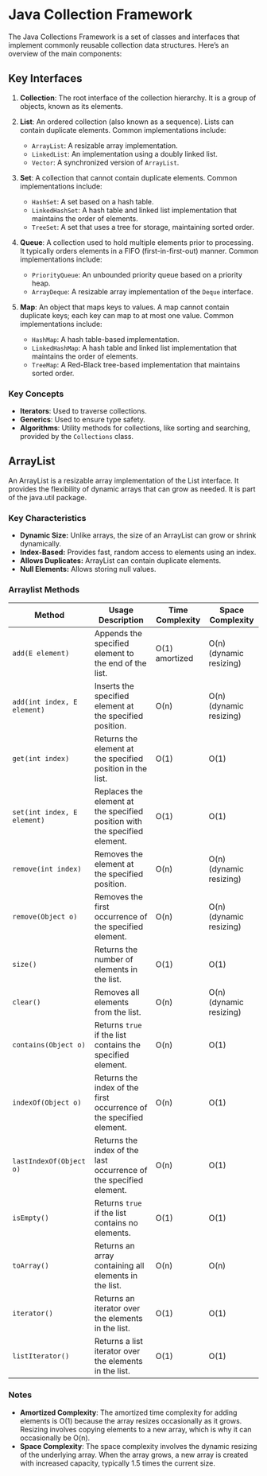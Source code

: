# Java Collection Framework

The Java Collections Framework is a set of classes and interfaces that implement commonly reusable collection data structures. Here’s an overview of the main components:

## Key Interfaces

1. **Collection**: The root interface of the collection hierarchy. It is a group of objects, known as its elements.

2. **List**: An ordered collection (also known as a sequence). Lists can contain duplicate elements. Common implementations include:
   - `ArrayList`: A resizable array implementation.
   - `LinkedList`: An implementation using a doubly linked list.
   - `Vector`: A synchronized version of `ArrayList`.

3. **Set**: A collection that cannot contain duplicate elements. Common implementations include:
   - `HashSet`: A set based on a hash table.
   - `LinkedHashSet`: A hash table and linked list implementation that maintains the order of elements.
   - `TreeSet`: A set that uses a tree for storage, maintaining sorted order.

4. **Queue**: A collection used to hold multiple elements prior to processing. It typically orders elements in a FIFO (first-in-first-out) manner. Common implementations include:
   - `PriorityQueue`: An unbounded priority queue based on a priority heap.
   - `ArrayDeque`: A resizable array implementation of the `Deque` interface.

5. **Map**: An object that maps keys to values. A map cannot contain duplicate keys; each key can map to at most one value. Common implementations include:
   - `HashMap`: A hash table-based implementation.
   - `LinkedHashMap`: A hash table and linked list implementation that maintains the order of elements.
   - `TreeMap`: A Red-Black tree-based implementation that maintains sorted order.

### Key Concepts

- **Iterators**: Used to traverse collections.
- **Generics**: Used to ensure type safety.
- **Algorithms**: Utility methods for collections, like sorting and searching, provided by the `Collections` class.

## ArrayList

An ArrayList is a resizable array implementation of the List interface. It provides the flexibility of dynamic arrays that can grow as needed. It is part of the java.util package.

### Key Characteristics

- **Dynamic Size:** Unlike arrays, the size of an ArrayList can grow or shrink dynamically.
- **Index-Based:** Provides fast, random access to elements using an index.
- **Allows Duplicates:** ArrayList can contain duplicate elements.
- **Null Elements:** Allows storing null values.

### Arraylist Methods

| Method                  | Usage Description                                               | Time Complexity | Space Complexity |
|-------------------------|-----------------------------------------------------------------|-----------------|------------------|
| `add(E element)`        | Appends the specified element to the end of the list.           | O(1) amortized  | O(n) (dynamic resizing) |
| `add(int index, E element)` | Inserts the specified element at the specified position.       | O(n)            | O(n) (dynamic resizing) |
| `get(int index)`        | Returns the element at the specified position in the list.      | O(1)            | O(1)             |
| `set(int index, E element)` | Replaces the element at the specified position with the specified element. | O(1)            | O(1)             |
| `remove(int index)`     | Removes the element at the specified position.                  | O(n)            | O(n) (dynamic resizing) |
| `remove(Object o)`      | Removes the first occurrence of the specified element.          | O(n)            | O(n) (dynamic resizing) |
| `size()`                | Returns the number of elements in the list.                     | O(1)            | O(1)             |
| `clear()`               | Removes all elements from the list.                             | O(n)            | O(n) (dynamic resizing) |
| `contains(Object o)`    | Returns `true` if the list contains the specified element.      | O(n)            | O(1)             |
| `indexOf(Object o)`     | Returns the index of the first occurrence of the specified element. | O(n)         | O(1)             |
| `lastIndexOf(Object o)` | Returns the index of the last occurrence of the specified element. | O(n)         | O(1)             |
| `isEmpty()`             | Returns `true` if the list contains no elements.                | O(1)            | O(1)             |
| `toArray()`             | Returns an array containing all elements in the list.           | O(n)            | O(n)             |
| `iterator()`            | Returns an iterator over the elements in the list.              | O(1)            | O(1)             |
| `listIterator()`        | Returns a list iterator over the elements in the list.          | O(1)            | O(1)             |

### Notes

- **Amortized Complexity**: The amortized time complexity for adding elements is O(1) because the array resizes occasionally as it grows. Resizing involves copying elements to a new array, which is why it can occasionally be O(n).
- **Space Complexity**: The space complexity involves the dynamic resizing of the underlying array. When the array grows, a new array is created with increased capacity, typically 1.5 times the current size.
